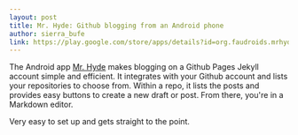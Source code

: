 ```yaml
---
layout: post
title: Mr. Hyde: Github blogging from an Android phone
author: sierra_bufe
link: https://play.google.com/store/apps/details?id=org.faudroids.mrhyde
---
```


The Android app [Mr. Hyde](https://play.google.com/store/apps/details?id=org.faudroids.mrhyde) makes blogging on a Github Pages Jekyll account simple and efficient.  It integrates with your Github account and lists your repositories to choose from.  Within a repo, it lists the posts and provides easy buttons to create a new draft or post. From there, you're in a Markdown editor.

Very easy to set up and gets straight to the point.